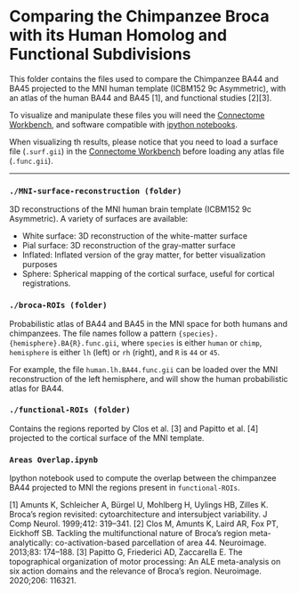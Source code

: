 # Comparing the Chimpanzee Broca with its Human Homolog and Functional Subdivisions

This folder contains the files used to compare the Chimpanzee BA44 and BA45 projected to the MNI human template (ICBM152 9c Asymmetric), with an atlas of the human BA44 and BA45 [1], and functional studies [2][3].

To visualize and manipulate these files you will need the [Connectome Workbench](https://www.humanconnectome.org/software/connectome-workbench), and software compatible with [ipython notebooks](https://jupyter.org).

When visualizing th results, please notice that you need to load a surface file (`.surf.gii`) in the [Connectome Workbench](https://www.humanconnectome.org/software/connectome-workbench) before loading any atlas file (`.func.gii`).


---
### `./MNI-surface-reconstruction (folder)`
3D reconstructions of the MNI human brain template (ICBM152 9c Asymmetric). A variety of surfaces are available:
- White surface: 3D reconstruction of the white-matter surface
- Pial surface: 3D reconstruction of the gray-matter surface
- Inflated: Inflated version of the gray matter, for better visualization purposes
- Sphere: Spherical mapping of the cortical surface, useful for cortical registrations. 

### `./broca-ROIs (folder)`
Probabilistic atlas of BA44 and BA45 in the MNI space for both humans and chimpanzees. The file names follow a pattern `{species}.{hemisphere}.BA{R}.func.gii`, where `species` is either `human` or `chimp`, `hemisphere` is either `lh` (left) or `rh` (right), and `R` is `44` or `45`.

For example, the file `human.lh.BA44.func.gii` can be loaded over the MNI reconstruction of the left hemisphere, and will show the human probabilistic atlas for BA44.

### `./functional-ROIs (folder)`
Contains the regions reported by Clos et al. [3] and Papitto et al. [4] projected to the cortical surface of the MNI template.

### `Areas Overlap.ipynb`
Ipython notebook used to compute the overlap between the chimpanzee BA44 projected to MNI the regions present in `functional-ROIs`.


[1] Amunts K, Schleicher A, Bürgel U, Mohlberg H, Uylings HB, Zilles K. Broca’s region revisited: cytoarchitecture and intersubject variability. J Comp Neurol. 1999;412: 319–341.
[2] Clos M, Amunts K, Laird AR, Fox PT, Eickhoff SB. Tackling the multifunctional nature of Broca’s region meta-analytically: co-activation-based parcellation of area 44. Neuroimage. 2013;83: 174–188.
[3] Papitto G, Friederici AD, Zaccarella E. The topographical organization of motor processing: An ALE meta-analysis on six action domains and the relevance of Broca’s region. Neuroimage. 2020;206: 116321.